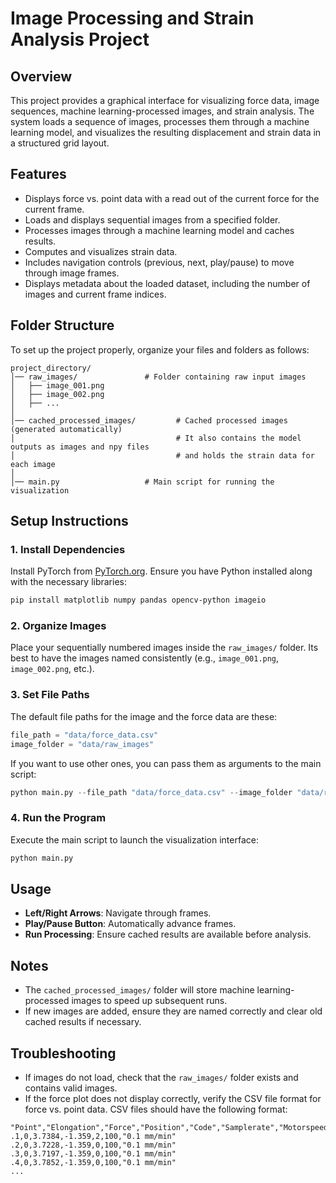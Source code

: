 # Image Processing and Strain Analysis Project

## Overview

This project provides a graphical interface for visualizing force data, image sequences, machine learning-processed images, and strain analysis. The system loads a sequence of images, processes them through a machine learning model, and visualizes the resulting displacement and strain data in a structured grid layout.

## Features

- Displays force vs. point data with a read out of the current force for the current frame.
- Loads and displays sequential images from a specified folder.
- Processes images through a machine learning model and caches results.
- Computes and visualizes strain data.
- Includes navigation controls (previous, next, play/pause) to move through image frames.
- Displays metadata about the loaded dataset, including the number of images and current frame indices.

## Folder Structure

To set up the project properly, organize your files and folders as follows:

```
project_directory/
│── raw_images/               # Folder containing raw input images
│   ├── image_001.png
│   ├── image_002.png
│   ├── ...
│
│── cached_processed_images/         # Cached processed images (generated automatically)
│                                    # It also contains the model outputs as images and npy files
│                                    # and holds the strain data for each image
│
│── main.py                   # Main script for running the visualization
```

## Setup Instructions

### 1. Install Dependencies

Install PyTorch from [PyTorch.org](https://pytorch.org/).
Ensure you have Python installed along with the necessary libraries:

```sh
pip install matplotlib numpy pandas opencv-python imageio
```

### 2. Organize Images

Place your sequentially numbered images inside the `raw_images/` folder. Its best to have the images named consistently (e.g., `image_001.png`, `image_002.png`, etc.).

### 3. Set File Paths

The default file paths for the image and the force data are these:

```python
file_path = "data/force_data.csv"
image_folder = "data/raw_images"
```

If you want to use other ones, you can pass them as arguments to the main script:

```python
python main.py --file_path "data/force_data.csv" --image_folder "data/raw_images"
```

### 4. Run the Program

Execute the main script to launch the visualization interface:

```sh
python main.py
```

## Usage

- **Left/Right Arrows**: Navigate through frames.
- **Play/Pause Button**: Automatically advance frames.
- **Run Processing**: Ensure cached results are available before analysis.

## Notes

- The `cached_processed_images/` folder will store machine learning-processed images to speed up subsequent runs.
- If new images are added, ensure they are named correctly and clear old cached results if necessary.

## Troubleshooting

- If images do not load, check that the `raw_images/` folder exists and contains valid images.
- If the force plot does not display correctly, verify the CSV file format for force vs. point data. CSV files should have the following format:

```
"Point","Elongation","Force","Position","Code","Samplerate","Motorspeed"
.1,0,3.7384,-1.359,2,100,"0.1 mm/min"
.2,0,3.7228,-1.359,0,100,"0.1 mm/min"
.3,0,3.7197,-1.359,0,100,"0.1 mm/min"
.4,0,3.7852,-1.359,0,100,"0.1 mm/min"
...
```

